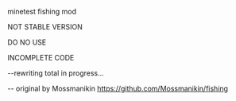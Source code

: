 minetest fishing mod

NOT STABLE VERSION

DO NO USE

INCOMPLETE CODE

--rewriting total in progress...


-- original by Mossmanikin https://github.com/Mossmanikin/fishing
